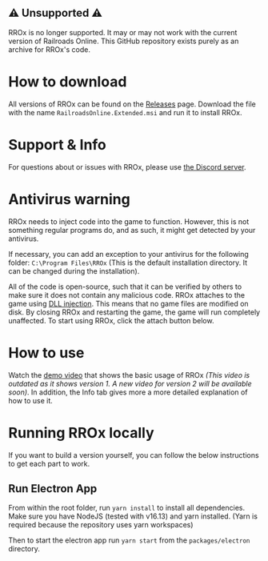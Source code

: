 ## ⚠️ Unsupported ⚠️

RROx is no longer supported. It may or may not work with the current version of Railroads Online. This GitHub repository exists purely as an archive for RROx's code.

# How to download

All versions of RROx can be found on the [Releases](https://github.com/tom-90/RROx/releases) page. Download the file with the name `RailroadsOnline.Extended.msi` and run it to install RROx.

# Support & Info

For questions about or issues with RROx, please use [the Discord server](https://discord.gg/vPxGPCDFBp).

# Antivirus warning

RROx needs to inject code into the game to function. However, this is not something regular programs do, and as such, it might get detected by your antivirus.

If necessary, you can add an exception to your antivirus for the following folder: `C:\Program Files\RROx` (This is the default installation directory. It can be changed during the installation).

All of the code is open-source, such that it can be verified by others to make sure it does not contain any malicious code. RROx attaches to the game using [DLL injection](https://wikipedia.org/wiki/DLL_injection). This means that no game files are modified on disk. By closing RROx and restarting the game, the game will run completely unaffected. To start using RROx, click the attach button below.

# How to use

Watch the [demo video](https://www.youtube.com/watch?v=Vvz0CANFxD0) that shows the basic usage of RROx *(This video is outdated as it shows version 1. A new video for version 2 will be available soon)*. In addition, the Info tab gives more a more detailed explanation of how to use it.

# Running RROx locally

If you want to build a version yourself, you can follow the below instructions to get each part to work.

## Run Electron App

From within the root folder, run `yarn install` to install all dependencies.
Make sure you have NodeJS (tested with v16.13) and yarn installed.
(Yarn is required because the repository uses yarn workspaces)

Then to start the electron app run `yarn start` from the `packages/electron` directory.